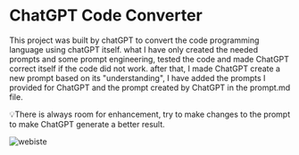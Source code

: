 # ChatGPT Code Converter 

This project was built by chatGPT to convert the code programming language using chatGPT itself.
what I have  only created the needed prompts and some prompt engineering, tested the code and made ChatGPT correct itself if the code did not work. after that, I made ChatGPT create a new prompt based on its "understanding", I have added the prompts I provided for ChatGPT and the prompt created by ChatGPT in the prompt.md file.
 
💡There is always room for enhancement, try to make changes to the prompt to make ChatGPT generate a better result.

![webiste](https://i.ibb.co/gDzd0sj/Animation.gif)
